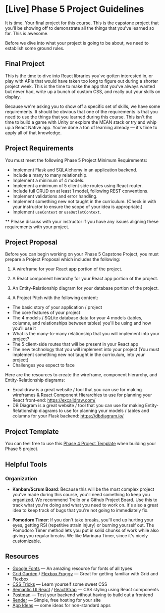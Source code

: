 # [Live] Phase 5 Project Guidelines

It is time. Your final project for this course. This is the capstone project
that you'll be showing off to demonstrate all the things that you've learned so
far. This is awesome.

Before we dive into what your project is going to be about, we need to establish
some ground rules.

## Final Project

This is the time to dive into React libraries you've gotten interested in, or
play with APIs that would have taken too long to figure out during a shorter
project week. This is the time to make the app that you've always wanted but
never had, write up a bunch of custom CSS, and really put your skills on
display.

Because we're asking you to show off a specific set of skills, we have some
requirements. It should be obvious that one of the requirements is that you need
to use the things that you learned during this course. This isn't the time to
build a game with Unity or explore the MEAN stack or try and whip up a React
Native app. You've done a ton of learning already — it's time to apply all of
that knowledge.

## Project Requirements

You must meet the following Phase 5 Project Minimum Requirements:

- Implement Flask and SQLAlchemy in an application backend.
- Include a many to many relationship.
- Implement a minimum of 4 models.
- Implement a minimum of 5 client side routes using React router.
- Include full CRUD on at least 1 model, following REST conventions.
- Implement validations and error handling.
- Implement something new not taught in the curriculum. (Check in with your
  instructor to ensure the scope of your idea is appropriate.)
- Implement `useContext` or `useOutletContext`.

** Please discuss with your instructor if you have any issues aligning these
requirements with your project.

## Project Proposal

Before you can begin working on your Phase 5 Capstone Project, you must prepare a Project Proposal which includes the following:

1. A wireframe for your React app portion of the project.

2. A React component hierarchy for your React app portion of the project.

3. An Entity-Relationship diagram for your database portion of the project.

4. A Project Pitch with the following content:

- The basic story of your application / project
- The core features of your project
- The 4 models / SQLite database data for your 4 models (tables, columns, and relationships between tables) you'll be using and how you'll use it
- What is the many-to-many relationship that you will implement into your project?
- The 5 client-side routes that will be present in your React app
- The new technology that you will implement into your project (You must implement something new not taught in the curriculum, into your project)
- Challenges you expect to face

Here are the resources to create the wireframe, component hierarchy, and Entity-Relationship diagrams:
- Excalidraw is a great website / tool that you can use for making wireframes & React Component Hierarchies to use for planning your React front-end: https://excalidraw.com/
- DB Diagram is a great website / tool that you can use for making Entity-Relationship diagrams to use for planning your models / tables and columns for your Flask backend: https://dbdiagram.io/

## Project Template

You can feel free to use this [Phase 4 Project Template](https://github.com/learn-co-curriculum/python-p4-project-template) when building your Phase 5 project.

## Helpful Tools

### Organization

- **Kanban/Scrum Board**: Because this will be the most complex project you've
made during this course, you'll need something to keep you organized. We
recommend Trello or a Github Project Board. Use this to track what you're doing
and what you need to work on. It's also a great idea to keep track of bugs that
you're not going to immediately fix.

- **Pomodoro Timer**: If you don't take breaks, you'll end up hurting your eyes,
getting RSI (repetitive strain injury) or burning yourself out. The Pomodoro
Timer method lets you put in solid chunks of work while also giving you regular
breaks. We like Marinara Timer, since it's nicely customizable.

## Resources

- [Google Fonts](https://fonts.google.com/) — An amazing resource for fonts of all types
- [Grid Garden](https://cssgridgarden.com/) / [Flexbox Froggy](https://flexboxfroggy.com/) — Great for getting familiar with Grid and Flexbox
- [CSS Tricks](https://css-tricks.com/) — Learn yourself some sweet CSS
- [Semantic UI React](https://react.semantic-ui.com/) / [ReactStrap](https://reactstrap.github.io/) — CSS styling using React components
- [Postman](https://www.getpostman.com/) — Test your backend without having to build out a frontend
- [Render](https://render.com/) — Simple, free hosting for your site
- [App Ideas](https://medium.com/better-programming/https-medium-com-sylwiavargas-37-app-ideas-for-bootcamp-students-code-newbies-5000f4b6dba9?) — some ideas for non-standard apps
